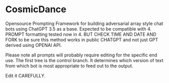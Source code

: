 # CosmicDance
Opensource Prompting Framework for building adversarial array style chat bots using ChatGPT 3.5 as a base. Expected to be compatible with 4. PROMPT formatting tested now in 4. BUT CHECK TIME AND DATE AND FORK to be sure this method works in public CHATGPT and not just GPT derived using OPENAI API.

Please note all prompts will probably require editing for the specific end use. 
The first tree is the control branch. It determines which version of text from which bot is most appropriate to feed out to the output.

Edit it CAREFULLY.

